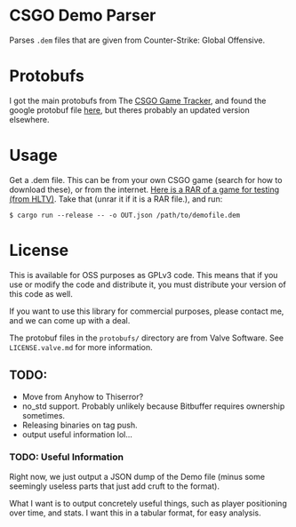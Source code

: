 # CSGO Demo Parser

Parses `.dem` files that are given from Counter-Strike: Global Offensive.

# Protobufs

I got the main protobufs from The [CSGO Game Tracker](https://github.com/SteamDatabase/GameTracking-CSGO),
and found the google protobuf file [here](https://github.com/ValvePython/csgo), but theres probably an updated version elsewhere.

# Usage

Get a .dem file. This can be from your own CSGO game (search for how to download these), or from the internet. [Here is a RAR of a game for testing (from HLTV)](https://www.hltv.org/download/demo/75565).
Take that (unrar it if it is a RAR file.), and run:

```
$ cargo run --release -- -o OUT.json /path/to/demofile.dem
```

# License

This is available for OSS purposes as GPLv3 code. This means that if you use or modify the code and distribute it, you must distribute your version of this code as well.

If you want to use this library for commercial purposes, please contact me, and we can come up with a deal.

The protobuf files in the `protobufs/` directory are from Valve Software. See `LICENSE.valve.md` for more information.

## TODO:

- Move from Anyhow to Thiserror?
- no_std support. Probably unlikely because Bitbuffer requires ownership sometimes.
- Releasing binaries on tag push.
- output useful information lol...

### TODO: Useful Information

Right now, we just output a JSON dump of the Demo file (minus some seemingly useless parts that just add cruft to the format).

What I want is to output concretely useful things, such as player positioning over time, and stats. I want this in a tabular format, for easy analysis.

